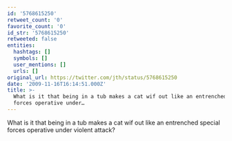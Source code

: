 ```yaml
---
id: '5768615250'
retweet_count: '0'
favorite_count: '0'
id_str: '5768615250'
retweeted: false
entities:
  hashtags: []
  symbols: []
  user_mentions: []
  urls: []
original_url: https://twitter.com/jth/status/5768615250
date: '2009-11-16T16:14:51.000Z'
title: >-
  What is it that being in a tub makes a cat wif out like an entrenched special
  forces operative under…
---
```


What is it that being in a tub makes a cat wif out like an entrenched special forces operative under violent attack?